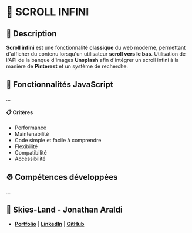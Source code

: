 # 🔄 SCROLL INFINI

## 📖 Description
**Scroll infini** est une fonctionnalité **classique** du web moderne, permettant d'afficher du contenu lorsqu'un utilisateur **scroll vers le bas**.
Utilisation de l'API de la banque d'images **Unsplash** afin d'intégrer un scroll infini à la manière de **Pinterest** et un système de recherche.

## 🔧 Fonctionnalités JavaScript
...

#### 📋 Critères
- Performance
- Maintenabilité
- Code simple et facile à comprendre
- Flexibilité
- Compatibilité
- Accessibilité

## ⚙️ Compétences développées
...


## 👤 Skies-Land - Jonathan Araldi
- **[Portfolio](https://portfolio-jonathan-araldi.netlify.app/)** | **[LinkedIn](https://www.linkedin.com/in/jonathan-araldi/)** | **[GitHub](https://github.com/Skies-Land)**